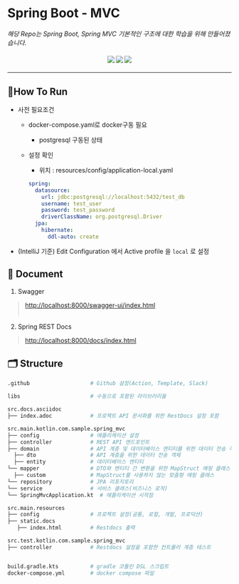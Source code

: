 <h1>Spring Boot - MVC </h1>
<i align="center">해당 Repo는 Spring Boot, Spring MVC 기본적인 구조에 대한 학습을 위해 만들어졌습니다.</i>

<h4 align="center">
  <img src="https://img.shields.io/badge/Kotlin-7F52FF?style=flat-square&logo=Kotlin&logoColor=white" />
  <img src="https://img.shields.io/badge/SpringBoot-6DB33F?style=flat-square&logo=Spring Boot&logoColor=white" />
  <img src="https://img.shields.io/badge/PostgreSQL-4169E1?style=flat-square&logo=PostgreSQL&logoColor=white" />
</h4>

---

## 🏃How To Run
- 사전 필요조건
    - docker-compose.yaml로 docker구동 필요
        - postgresql 구동된 상태
    - 설정 확인
        - 위치 : resources/config/application-local.yaml

        ```yaml
        spring:
          datasource:
            url: jdbc:postgresql://localhost:5432/test_db
            username: test_user
            password: test_password
            driverClassName: org.postgresql.Driver
          jpa:
            hibernate:
              ddl-auto: create
        ```
- (IntelliJ 기준) Edit Configuration 에서 Active profile 을 `local` 로 설정

## 📄 **Document**

1. Swagger
> [http://localhost:8000/swagger-ui/index.html](http://localhost:8000/swagger-ui/index.html)
<br></br>
2. Spring REST Docs
> [http://localhost:8000/docs/index.html](http://localhost:8000/docs/index.html)


## 🗂️ **Structure**
```bash
.github                   # Github 설정(Action, Template, Slack)

libs                      # 수동으로 포함된 라이브러리들

src.docs.asciidoc
├── index.adoc            # 프로젝트 API 문서화를 위한 RestDocs 설정 포함

src.main.kotlin.com.sample.spring_mvc
├── config                # 애플리케이션 설정
├── controller            # REST API 엔드포인트
├── domain                # API 계층 및 데이터베이스 엔티티를 위한 데이터 전송 객체
  ├── dto                 # API 계층을 위한 데이터 전송 객체
  ├── entity              # 데이터베이스 엔티티
└── mapper                # DTO와 엔티티 간 변환을 위한 MapStruct 매핑 클래스
  ├── custom              # MapStruct를 사용하지 않는 맞춤형 매핑 클래스
└── repository            # JPA 리포지토리
└── service               # 서비스 클래스(비즈니스 로직)
└── SpringMvcApplication.kt  # 애플리케이션 시작점

src.main.resources
├── config                # 프로젝트 설정(공통, 로컬, 개발, 프로덕션)
├── static.docs
   ├── index.html         # Restdocs 출력

src.test.kotlin.com.sample.spring_mvc
├── controller            # Restdocs 설정을 포함한 컨트롤러 계층 테스트


build.gradle.kts          # gradle 코틀린 DSL 스크립트
docker-compose.yml        # docker compose 파일
```
